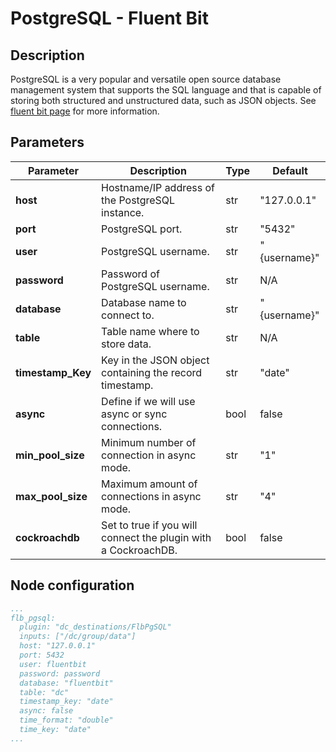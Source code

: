# PostgreSQL - Fluent Bit

## Description

PostgreSQL is a very popular and versatile open source database management system that supports the SQL language and that is capable of storing both structured and unstructured data, such as JSON objects. See [fluent bit page](https://docs.fluentbit.io/manual/pipeline/outputs/postgresql) for more information.

## Parameters

| Parameter         | Description                                                    | Type | Default      |
| ----------------- | -------------------------------------------------------------- | ---- | ------------ |
| **host**          | Hostname/IP address of the PostgreSQL instance.                | str  | "127.0.0.1"  |
| **port**          | PostgreSQL port.                                               | str  | "5432"       |
| **user**          | PostgreSQL username.                                           | str  | "{username}" |
| **password**      | Password of PostgreSQL username.                               | str  | N/A          |
| **database**      | Database name to connect to.                                   | str  | "{username}" |
| **table**         | Table name where to store data.                                | str  | N/A          |
| **timestamp_Key** | Key in the JSON object containing the record timestamp.        | str  | "date"       |
| **async**         | Define if we will use async or sync connections.               | bool | false        |
| **min_pool_size** | Minimum number of connection in async mode.                    | str  | "1"          |
| **max_pool_size** | Maximum amount of connections in async mode.                   | str  | "4"          |
| **cockroachdb**   | Set to true if you will connect the plugin with a CockroachDB. | bool | false        |

## Node configuration

```yaml
...
flb_pgsql:
  plugin: "dc_destinations/FlbPgSQL"
  inputs: ["/dc/group/data"]
  host: "127.0.0.1"
  port: 5432
  user: fluentbit
  password: password
  database: "fluentbit"
  table: "dc"
  timestamp_key: "date"
  async: false
  time_format: "double"
  time_key: "date"
...
```

